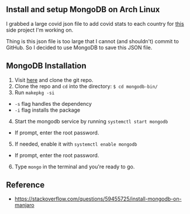 ## Install and setup MongoDB on Arch Linux

I grabbed a large covid json file to add covid stats to each country for [this](https://github.com/euisblue/countries-directory) side project I'm working on.

Thing is this json file is too large that I cannot (and shouldn't) commit to GitHub. So I decided to use MongoDB to save this JSON file.

## MongoDB Installation

1. Visit [here](https://aur.archlinux.org/packages/mongodb-bin/) and clone the git repo.
2. Clone the repo and `cd` into the directory: `$ cd mongodb-bin/`
3. Run `makepkg -si`
  + `-s` flag handles the dependency
  + `-i` flag installs the package
4. Start the mongodb service by running `systemctl start mongodb`
  + If prompt, enter the root password.
5. If needed, enable it with `systemctl enable mongodb`
  + If prompt, enter the root password.
6. Type `mongo` in the terminal and you're ready to go.

## Reference
- https://stackoverflow.com/questions/59455725/install-mongodb-on-manjaro
